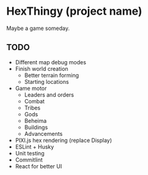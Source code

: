 # HexThingy (project name)

Maybe a game someday.

## TODO

- Different map debug modes
- Finish world creation
  - Better terrain forming
  - Starting locations
- Game motor
  - Leaders and orders
  - Combat
  - Tribes
  - Gods
  - Beheima
  - Buildings
  - Advancements
- PIXI.js hex rendering (replace Display)
- ESLint + Husky
- Unit testing
- Commitlint
- React for better UI
